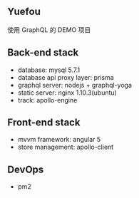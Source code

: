 ## Yuefou
使用 GraphQL 的 DEMO 项目

## Back-end stack
* database: mysql 5.7.1
* database api proxy layer: prisma
* graphql server: nodejs + graphql-yoga
* static server: nginx 1.10.3(ubuntu)
* track: apollo-engine

## Front-end stack
* mvvm framework: angular 5
* store management: apollo-client

## DevOps
* pm2 